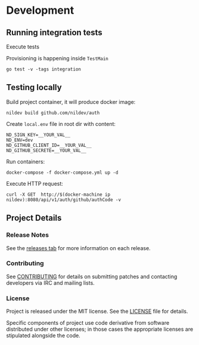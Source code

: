 # Development

## Running integration tests

Execute tests

Provisioning is happening inside `TestMain`
```
go test -v -tags integration
```

## Testing locally

Build project container, it will produce docker image:
```
nildev build github.com/nildev/auth
```

Create `local.env` file in root dir with content:
```
ND_SIGN_KEY=__YOUR_VAL__
ND_ENV=dev
ND_GITHUB_CLIENT_ID=__YOUR_VAL__
ND_GITHUB_SECRETE=__YOUR_VAL__
```

Run containers:
```
docker-compose -f docker-compose.yml up -d
```

Execute HTTP request:
```
curl -X GET  http://$(docker-machine ip nildev):8080/api/v1/auth/github/authCode -v
```

## Project Details

### Release Notes

See the [releases tab](https://github.com/nildev/auth/releases) for more information on each release.

### Contributing

See [CONTRIBUTING](CONTRIBUTING.md) for details on submitting patches and contacting developers via IRC and mailing lists.

### License

Project is released under the MIT license. See the [LICENSE](LICENSE) file for details.

Specific components of project use code derivative from software distributed under other licenses; in those cases the appropriate licenses are stipulated alongside the code.